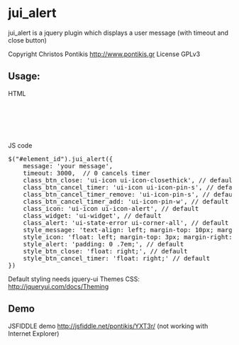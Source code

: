 jui_alert
=========

jui_alert is a jquery plugin which displays a user message (with timeout and close button)

Copyright Christos Pontikis http://www.pontikis.gr License GPLv3

Usage:
---

<p>HTML</p>
<pre><code>
<link rel="stylesheet" href="/path/to/jqueryui_theme/jquery-ui.css">
<script type="text/javascript" src="/path/to/jquery.js"></script>
<script type="text/javascript" src="/path/to/jquery.jui_alert.js"></script>
</code>
</pre>

<p>JS code</p>
<pre>
$("#element_id").jui_alert({
    message: 'your message',
    timeout: 3000,  // 0 cancels timer
    class_btn_close: 'ui-icon ui-icon-closethick', // default
    class_btn_cancel_timer: 'ui-icon ui-icon-pin-s', // default
    class_btn_cancel_timer_remove: 'ui-icon-pin-s', // default
    class_btn_cancel_timer_add: 'ui-icon-pin-w', // default
    class_icon: 'ui-icon ui-icon-alert', // default
    class_widget: 'ui-widget', // default
    class_alert: 'ui-state-error ui-corner-all', // default
    style_message: 'text-align: left; margin-top: 10px; margin-bottom: 10px;', // default
    style_icon: 'float: left; margin-top: 3px; margin-right: 5px;', // default
    style_alert: 'padding: 0 .7em;', // default
    style_btn_close: 'float: right;', // default
    style_btn_cancel_timer: 'float: right;' // default
})
</pre>

Default styling needs jquery-ui Themes CSS: http://jqueryui.com/docs/Theming

Demo
---

JSFIDDLE demo http://jsfiddle.net/pontikis/YXT3r/  (not working with Internet Explorer)